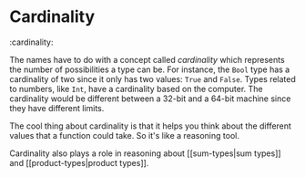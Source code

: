 # Cardinality
:cardinality:

The names have to do with a concept called *cardinality* which represents the number of possibilities a type can be.
For instance, the `Bool` type has a cardinality of two since it only has two values: `True` and `False`.
Types related to numbers, like `Int`, have a cardinality based on the computer.
The cardinality would be different between a 32-bit and a 64-bit machine since they have different limits.

The cool thing about cardinality is that it helps you think about the different values that a function could take.
So it's like a reasoning tool.

Cardinality also plays a role in reasoning about [[sum-types|sum types]] and [[product-types|product types]].
